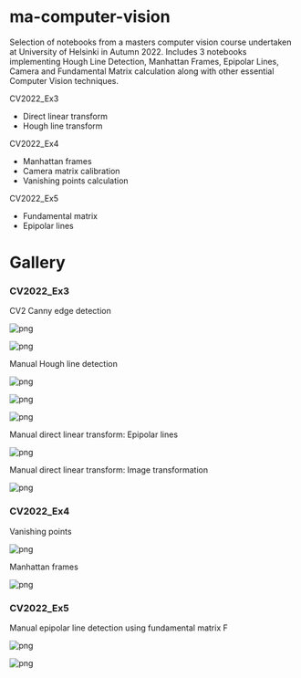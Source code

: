 # ma-computer-vision
Selection of notebooks from a masters computer vision course undertaken at University of Helsinki in Autumn 2022. Includes 3 notebooks implementing Hough Line Detection, Manhattan Frames, Epipolar Lines, Camera and Fundamental Matrix calculation along with other essential Computer Vision techniques. 

CV2022_Ex3
- Direct linear transform
- Hough line transform  
  
CV2022_Ex4
- Manhattan frames
- Camera matrix calibration
- Vanishing points calculation 
  
CV2022_Ex5
- Fundamental matrix
- Epipolar lines

# Gallery
<h3>CV2022_Ex3</h3>
CV2 Canny edge detection    

![png](CV2022_Ex3/output_3_0.png)   


![png](CV2022_Ex3/output_4_1.png)   

Manual Hough line detection  

![png](CV2022_Ex3/output_8_0.png)



![png](CV2022_Ex3/output_8_1.png)



![png](CV2022_Ex3/output_8_2.png)

Manual direct linear transform: Epipolar lines

![png](CV2022_Ex3/output_14_1.png)

Manual direct linear transform: Image transformation

![png](CV2022_Ex3/output_21_1.png)


<h3>CV2022_Ex4</h3>

Vanishing points  

![png](CV2022_Ex4/output_9_2.png)


Manhattan frames 

![png](CV2022_Ex4/output_19_0.png)



<h3>CV2022_Ex5</h3>

Manual epipolar line detection using fundamental matrix F 

![png](CV2022_Ex5/output_19_0.png)



![png](CV2022_Ex5/output_19_1.png)


